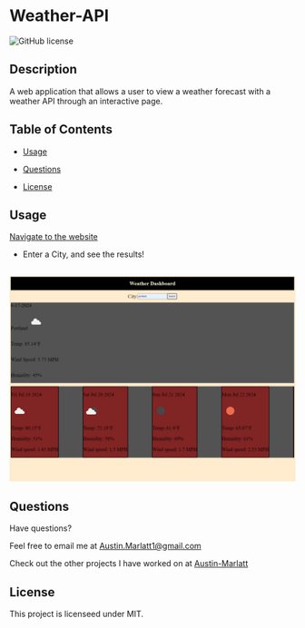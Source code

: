 # Weather-API
![GitHub license](https://img.shields.io/badge/license-MIT-purple.svg)

## Description 

A web application that allows a user to view a weather forecast with a weather API through an interactive page.

## Table of Contents

* [Usage](#usage)

* [Questions](#questions)

* [License](#license)

## Usage

[Navigate to the website]()

* Enter a City, and see the results!
  
##
![image](https://github.com/Austin-Marlatt/Weather-API/blob/main/demo-photo/Screenshot%202024-07-17%20184941.png)

## Questions

Have questions?

Feel free to email me at [Austin.Marlatt1@gmail.com](Austin.Marlatt1@gmail.com)

Check out the other projects I have worked on at [Austin-Marlatt](https://github.com/Austin-Marlatt/)

 ## License
  
  This project is licenseed under MIT.
